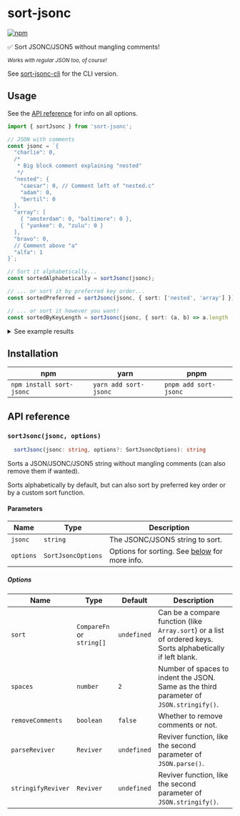 # sort-jsonc

[![npm](https://img.shields.io/npm/v/sort-jsonc.svg)](https://www.npmjs.com/package/sort-jsonc)

✅ Sort JSONC/JSON5 without mangling comments!

<sup><i>Works with regular JSON too, of course!</i></sup>

See [sort-jsonc-cli](../sort-jsonc-cli) for the CLI version.

## Usage

See the [API reference](#api-reference) for info on all options.

```ts
import { sortJsonc } from 'sort-jsonc';

// JSON with comments
const jsonc = `{
  "charlie": 0,
  /*
   * Big block comment explaining "nested"
   */
  "nested": {
    "caesar": 0, // Comment left of "nested.c"
    "adam": 0,
    "bertil": 0
  },
  "array": [
    { "amsterdam": 0, "baltimore": 0 },
    { "yankee": 0, "zulu": 0 }
  ],
  "bravo": 0,
  // Comment above "a"
  "alfa": 1
}`;

// Sort it alphabetically...
const sortedAlphabetically = sortJsonc(jsonc);

// ... or sort it by preferred key order...
const sortedPreferred = sortJsonc(jsonc, { sort: ['nested', 'array'] });

// ... or sort it however you want!
const sortedByKeyLength = sortJsonc(jsonc, { sort: (a, b) => a.length - b.length });
```

<details>
  <summary>See example results</summary>
  
##### `sortedAlphabetically`

```jsonc
{
  // Comment above "a"
  "alfa": 1,
  "array": [
    {
      "amsterdam": 0,
      "baltimore": 0
    },
    {
      "yankee": 0,
      "zulu": 0
    }
  ],
  "bravo": 0,
  "charlie": 0,
  /*
   * Big block comment explaining "nested"
   */
  "nested": {
    "adam": 0,
    "bertil": 0,
    "caesar": 0 // Comment left of "nested.c"
  }
}
```

##### `sortedPreferred`

```jsonc
{
  /*
   * Big block comment explaining "nested"
   */
  "nested": {
    "adam": 0,
    "bertil": 0,
    "caesar": 0 // Comment left of "nested.c"
  },
  "array": [
    {
      "amsterdam": 0,
      "baltimore": 0
    },
    {
      "yankee": 0,
      "zulu": 0
    }
  ],
  // Comment above "a"
  "alfa": 1,
  "bravo": 0,
  "charlie": 0
}
```

##### `sortedAlphabetically`

```jsonc
{
  // Comment above "a"
  "alfa": 1,
  "array": [
    {
      "amsterdam": 0,
      "baltimore": 0
    },
    {
      "zulu": 0,
      "yankee": 0
    }
  ],
  "bravo": 0,
  /*
   * Big block comment explaining "nested"
   */
  "nested": {
    "adam": 0,
    "caesar": 0, // Comment left of "nested.c"
    "bertil": 0
  },
  "charlie": 0
}
```

</details>

## Installation

| npm                      | yarn                  | pnpm                  |
| ------------------------ | --------------------- | --------------------- |
| `npm install sort-jsonc` | `yarn add sort-jsonc` | `pnpm add sort-jsonc` |

## API reference

### `sortJsonc(jsonc, options)`

```ts
  sortJsonc(jsonc: string, options?: SortJsoncOptions): string
```

Sorts a JSON/JSONC/JSON5 string without mangling comments (can also remove them if wanted).

Sorts alphabetically by default, but can also sort by preferred key order or by a custom sort function.

#### Parameters

| Name      | Type               | Description                                                        |
| --------- | ------------------ | ------------------------------------------------------------------ |
| `jsonc`   | `string`           | The JSONC/JSON5 string to sort.                                    |
| `options` | `SortJsoncOptions` | Options for sorting. See [below](#sortjsoncoptions) for more info. |

##### Options

| Name               | Type                      | Default     | Description                                                                                                  |
| ------------------ | ------------------------- | ----------- | ------------------------------------------------------------------------------------------------------------ |
| `sort`             | `CompareFn` or `string[]` | `undefined` | Can be a compare function (like `Array.sort`) or a list of ordered keys. Sorts alphabetically if left blank. |
| `spaces`           | `number`                  | `2`         | Number of spaces to indent the JSON. Same as the third parameter of `JSON.stringify()`.                      |
| `removeComments`   | `boolean`                 | `false`     | Whether to remove comments or not.                                                                           |
| `parseReviver`     | `Reviver`                 | `undefined` | Reviver function, like the second parameter of `JSON.parse()`.                                               |
| `stringifyReviver` | `Reviver`                 | `undefined` | Reviver function, like the second parameter of `JSON.stringify()`.                                           |
